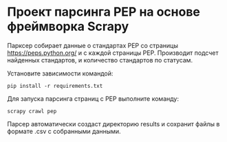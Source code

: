 
# Проект парсинга PEP на основе фреймворка Scrapy
Парксер собирает данные о стандартах PEP со страницы https://peps.python.org/ и с каждой страницы PEP.
Производит подсчет найденных стандартов, и количество стандартов по статусам.

Установите зависимости командой:
```
pip install -r requirements.txt
```
Для запуска парсинга страниц с PEP выполните команду:
```
scrapy crawl pep
```
Парсер автоматически создаст директорию results и сохранит файлы в формате .csv с собранными данными.
